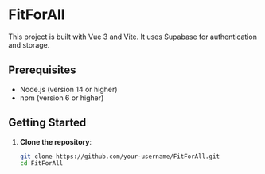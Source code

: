 # FitForAll
This project is built with Vue 3 and Vite. It uses Supabase for authentication and storage.
## Prerequisites
- Node.js (version 14 or higher)
- npm (version 6 or higher)
## Getting Started
1. **Clone the repository**:
   ```sh
   git clone https://github.com/your-username/FitForAll.git
   cd FitForAll